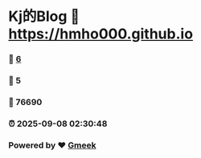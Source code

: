 # Kj的Blog :link: https://hmho000.github.io 
### :page_facing_up: [6](https://hmho000.github.io/tag.html) 
### :speech_balloon: 5 
### :hibiscus: 76690 
### :alarm_clock: 2025-09-08 02:30:48 
### Powered by :heart: [Gmeek](https://github.com/Meekdai/Gmeek)
